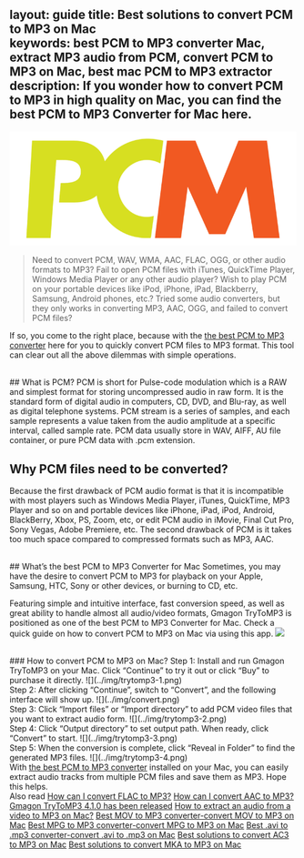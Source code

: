 layout: guide
title: Best solutions to convert PCM to MP3 on Mac    
keywords: best PCM to MP3 converter Mac, extract MP3 audio from PCM, convert PCM to MP3 on Mac, best mac PCM to MP3 extractor 
description: If you wonder how to convert PCM to MP3 in high quality on Mac, you can find the best PCM to MP3 Converter for Mac here. 
---
![](../img/pcm.png)

>Need to convert PCM, WAV, WMA, AAC, FLAC, OGG, or other audio formats to MP3? 
>Fail to open PCM files with iTunes, QuickTime Player, Windows Media Player or any other audio player? 
>Wish to play PCM on your portable devices like iPod, iPhone, iPad, Blackberry, Samsung, Android phones, etc.? 
>Tried some audio converters, but they only works in converting MP3, AAC, OGG, and failed to convert PCM files?


If so, you come to the right place, because with the <a href="https://gmagon.com/products/store/trytomp3/" target="_blank"> the best PCM to MP3 converter</a> here for you to quickly convert PCM files to MP3 format. This tool can clear out all the above dilemmas with simple operations.


<br>
## What is PCM?
PCM is short for Pulse-code modulation which is a RAW and simplest format for storing uncompressed audio in raw form. It is the standard form of digital audio in computers, CD, DVD, and Blu-ray, as well as digital telephone systems. PCM stream is a series of samples, and each sample represents a value taken from the audio amplitude at a specific interval, called sample rate. PCM data usually store in WAV, AIFF, AU file container, or pure PCM data with .pcm extension.


## Why PCM files need to be converted?
Because the first drawback of  PCM audio format is that it is incompatible with most players such as Windows Media Player, iTunes, QuickTime, MP3 Player and so on and portable devices like iPhone, iPad, iPod, Android, BlackBerry, Xbox, PS, Zoom, etc, or edit PCM audio in iMovie, Final Cut Pro, Sony Vegas, Adobe Premiere, etc. The second drawback of PCM is it takes too much space compared to compressed formats such as MP3, AAC.


<br>
## What’s the best PCM to MP3 Converter for Mac
Sometimes, you may have the desire to convert PCM to MP3 for playback on your Apple, Samsung, HTC, Sony or other devices, or burning to CD, etc. 

Featuring simple and intuitive interface, fast conversion speed, as well as great ability to handle almost all audio/video formats, Gmagon TryToMP3 is positioned as one of the best PCM to MP3 Converter for Mac. Check a quick guide on how to convert PCM to MP3 on Mac via using this app. 
<a href="https://gmagon.com/products/store/trytomp3/" target="_blank"> <img src="https://gmagon.com/asset/images/free-download.png"/></a>

<br>
### How to convert PCM to MP3 on Mac?
Step 1: Install and run Gmagon TryToMP3 on your Mac. Click “Continue” to try it out or click “Buy” to purchase it directly.
![](../img/trytomp3-1.png)

<br>
Step 2: After clicking “Continue”, switch to “Convert”, and the following interface will show up. 
![](../img/convert.png)
<br>
Step 3: Click “Import files” or “Import directory” to add PCM video files that you want to extract audio form.  
![](../img/trytomp3-2.png)
<br>
Step 4: Click “Output directory” to set output path. When ready, click “Convert” to start.
![](../img/trytomp3-3.png)
<br>
Step 5: When the conversion is complete, click “Reveal in Folder” to find the generated MP3 files. 
![](../img/trytomp3-4.png)

<br>
With <a href="https://gmagon.com/products/store/trytomp3/" target="_blank"> the best PCM to MP3 converter</a> installed on your Mac, you can easily extract audio tracks from multiple PCM files and save them as MP3. Hope this helps.  

<br>
Also read 
<a href="https://gmagon.com/guide/trytomp3/how-can-i-convert-flac-to-mp3.html" target="_blank" >How can I convert FLAC to MP3?</a>
<a href="https://gmagon.com/guide/trytomp3/how-can-i-convert-aac-to-mp3.html " target="_blank" >How can I convert AAC to MP3?</a>
<a href="https://gmagon.com/guide/trytomp3/trytomp3ver4.1.0.html" target="_blank" >Gmagon TryToMP3 4.1.0 has been released</a>
<a href="https://gmagon.com/guide/trytomp3/extract-audio-to-mp3-mac.html" target="_blank" >How to extract an audio from a video to MP3 on Mac?</a>
<a href="https://gmagon.com/guide/trytomp3/best-mov-to-mp3-converter.html" target="_blank" >Best MOV to MP3 converter-convert MOV to MP3 on Mac</a>
<a href="https://gmagon.com/guide/trytomp3/best-tool-to-convert-mpg-to-mp3.html" target="_blank" >Best MPG to MP3 converter-convert MPG to MP3 on Mac</a>
<a href="https://gmagon.com/guide/trytomp3/best-tool-to-convert-avi-to-mp3.html" target="_blank" >Best .avi to .mp3 converter-convert .avi to .mp3 on Mac</a>
<a href="https://gmagon.com/guide/trytomp3/best-tool-to-convert-ac3-to-mp3.html" target="_blank" >Best solutions to convert AC3 to MP3 on Mac</a>
<a href="https://gmagon.com/guide/trytomp3/best-solutions-to-convert-mka-to-mp3.html" target="_blank" >Best solutions to convert MKA to MP3 on Mac</a>


